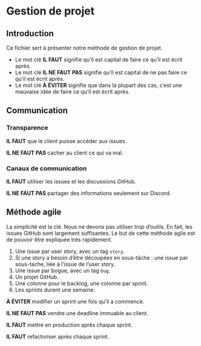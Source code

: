 # Gestion de projet

## Introduction

Ce fichier sert à présenter notre méthode de gestion de projet.

- Le mot clé **IL FAUT** signifie qu’il est capital de faire ce qu’il est écrit après.
- Le mot clé **IL NE FAUT PAS** signifie qu’il est capital de ne pas faire ce qu’il est écrit après.
- Le mot clé **À ÉVITER** signifie que dans la plupart des cas, c’est une mauvaise idée de faire ce qu’il est écrit après.

## Communication

### Transparence

**IL FAUT** que le client puisse accéder aux issues.

**IL NE FAUT PAS** cacher au client ce qui va mal.

### Canaux de communication

**IL FAUT** utiliser les issues et les discussions GitHub.

**IL NE FAUT PAS** partager des informations seulement sur Discord.

## Méthode agile

La simplicité est la clé. Nous ne devons pas utiliser trop d’outils. En fait, les issues GitHub sont largement suffisantes.
Le but de cette méthode agile est de pouvoir être expliquée très rapidement.

1. Une issue par user story, avec un tag `story`.
2. Si une story a besoin d’être découpées en sous-tâche : une issue par sous-tache, liée à l’issue de l’user story.
3. Une issue par bogue, avec un tag `bug`.
4. Un projet GitHub.
5. Une colonne pour le backlog, une colonne par sprint.
6. Les sprints durent une semaine.

**À ÉVITER** modifier un sprint une fois qu’il a commencé.

**IL NE FAUT PAS** vendre une deadline immuable au client.

**IL FAUT** mettre en production après chaque sprint.

**IL FAUT** refactoriser après chaque sprint.
